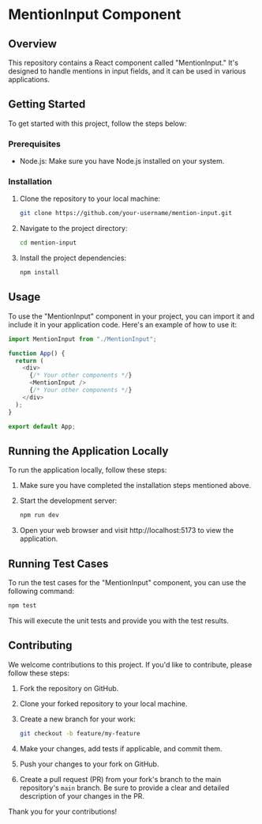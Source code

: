 # MentionInput Component

## Overview

This repository contains a React component called "MentionInput." It's designed to handle mentions in input fields, and it can be used in various applications.

## Getting Started

To get started with this project, follow the steps below:

### Prerequisites

- Node.js: Make sure you have Node.js installed on your system.

### Installation

1. Clone the repository to your local machine:

   ```sh
   git clone https://github.com/your-username/mention-input.git
   ```

2. Navigate to the project directory:

   ```sh
   cd mention-input
   ```

3. Install the project dependencies:
   ```sh
   npm install
   ```

## Usage

To use the "MentionInput" component in your project, you can import it and include it in your application code. Here's an example of how to use it:

```javascript
import MentionInput from "./MentionInput";

function App() {
  return (
    <div>
      {/* Your other components */}
      <MentionInput />
      {/* Your other components */}
    </div>
  );
}

export default App;
```

## Running the Application Locally

To run the application locally, follow these steps:

1. Make sure you have completed the installation steps mentioned above.

2. Start the development server:

   ```sh
   npm run dev
   ```

3. Open your web browser and visit http://localhost:5173 to view the application.

## Running Test Cases

To run the test cases for the "MentionInput" component, you can use the following command:

```sh
npm test
```

This will execute the unit tests and provide you with the test results.

## Contributing

We welcome contributions to this project. If you'd like to contribute, please follow these steps:

1. Fork the repository on GitHub.

2. Clone your forked repository to your local machine.

3. Create a new branch for your work:

   ```sh
   git checkout -b feature/my-feature
   ```

4. Make your changes, add tests if applicable, and commit them.

5. Push your changes to your fork on GitHub.

6. Create a pull request (PR) from your fork's branch to the main repository's `main` branch. Be sure to provide a clear and detailed description of your changes in the PR.

Thank you for your contributions!
